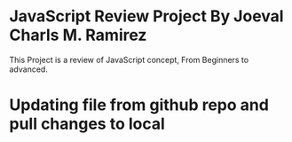 # JavaScript Review Project By Joeval Charls M. Ramirez
This Project is a review of JavaScript concept, From Beginners to advanced.

# Updating file from github repo and pull changes to local
